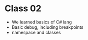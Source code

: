 # Class 02

- We learned basics of C# lang
- Basic debug, including breakpoints
- namespace and classes

